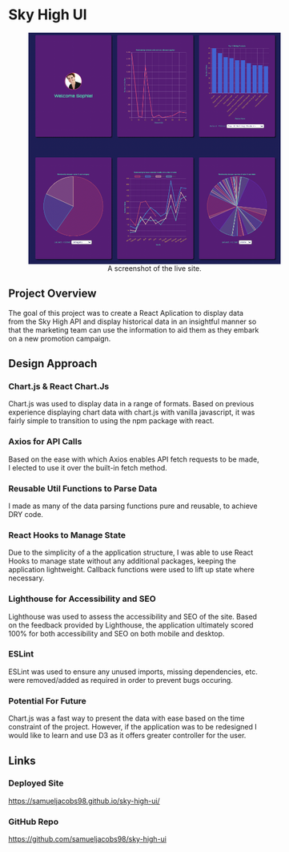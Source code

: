 # Sky High UI

<figure style="width: 100%; display: flex; justify-content: center; align-items: center; flex-direction: column">
<img style="width: 100%; max-width: 600px" src="./src/assets/images/readme.png">
<figcaption>
A screenshot of the live site.
</figcaption>
</figure>

## Project Overview

The goal of this project was to create a React Aplication to display data from the Sky High API and display historical data in an insightful manner so that the marketing team can use the information to aid them as they embark on a new promotion campaign.

## Design Approach

### Chart.js & React Chart.Js

Chart.js was used to display data in a range of formats. Based on previous experience displaying chart data with chart.js with vanilla javascript, it was fairly simple to transition to using the npm package with react.

### Axios for API Calls

Based on the ease with which Axios enables API fetch requests to be made, I elected to use it over the built-in fetch method.

### Reusable Util Functions to Parse Data

I made as many of the data parsing functions pure and reusable, to achieve DRY code.

### React Hooks to Manage State

Due to the simplicity of a the application structure, I was able to use React Hooks to manage state without any additional packages, keeping the application lightweight. Callback functions were used to lift up state where necessary.

### Lighthouse for Accessibility and SEO

Lighthouse was used to assess the accessibility and SEO of the site. Based on the feedback provided by Lighthouse, the application ultimately scored 100% for both accessibility and SEO on both mobile and desktop.

### ESLint

ESLint was used to ensure any unused imports, missing dependencies, etc. were removed/added as required in order to prevent bugs occuring.

### Potential For Future

Chart.js was a fast way to present the data with ease based on the time constraint of the project. However, if the application was to be redesigned I would like to learn and use D3 as it offers greater controller for the user.

## Links

### Deployed Site

https://samueljacobs98.github.io/sky-high-ui/

### GitHub Repo

https://github.com/samueljacobs98/sky-high-ui
